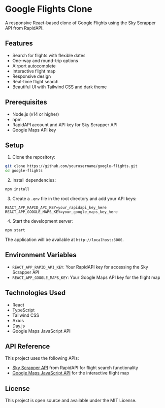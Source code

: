# Google Flights Clone

A responsive React-based clone of Google Flights using the Sky Scrapper API from RapidAPI.

## Features

- Search for flights with flexible dates
- One-way and round-trip options
- Airport autocomplete
- Interactive flight map
- Responsive design
- Real-time flight search
- Beautiful UI with Tailwind CSS and dark theme

## Prerequisites

- Node.js (v14 or higher)
- npm
- RapidAPI account and API key for Sky Scrapper API
- Google Maps API key

## Setup

1. Clone the repository:

```bash
git clone https://github.com/yourusername/google-flights.git
cd google-flights
```

2. Install dependencies:

```bash
npm install
```

3. Create a `.env` file in the root directory and add your API keys:

```
REACT_APP_RAPID_API_KEY=your_rapidapi_key_here
REACT_APP_GOOGLE_MAPS_KEY=your_google_maps_key_here
```

4. Start the development server:

```bash
npm start
```

The application will be available at `http://localhost:3000`.

## Environment Variables

- `REACT_APP_RAPID_API_KEY`: Your RapidAPI key for accessing the Sky Scrapper API
- `REACT_APP_GOOGLE_MAPS_KEY`: Your Google Maps API key for the flight map

## Technologies Used

- React
- TypeScript
- Tailwind CSS
- Axios
- Day.js
- Google Maps JavaScript API

## API Reference

This project uses the following APIs:

- [Sky Scrapper API](https://rapidapi.com/apiheya/api/sky-scrapper) from RapidAPI for flight search functionality
- [Google Maps JavaScript API](https://developers.google.com/maps/documentation/javascript/overview) for the interactive flight map

## License

This project is open source and available under the MIT License.
